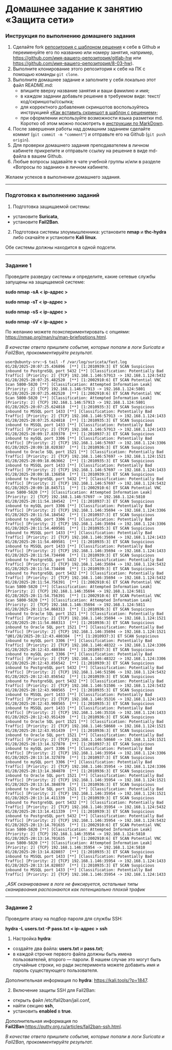 # Домашнее задание к занятию «Защита сети»

### Инструкция по выполнению домашнего задания

1. Сделайте fork [репозитория c шаблоном решения](https://github.com/netology-code/sys-pattern-homework) к себе в Github и переименуйте его по названию или номеру занятия, например, https://github.com/имя-вашего-репозитория/gitlab-hw или https://github.com/имя-вашего-репозитория/8-03-hw).
2. Выполните клонирование этого репозитория к себе на ПК с помощью команды `git clone`.
3. Выполните домашнее задание и заполните у себя локально этот файл README.md:
   - впишите вверху название занятия и ваши фамилию и имя;
   - в каждом задании добавьте решение в требуемом виде: текст/код/скриншоты/ссылка;
   - для корректного добавления скриншотов воспользуйтесь инструкцией [«Как вставить скриншот в шаблон с решением»](https://github.com/netology-code/sys-pattern-homework/blob/main/screen-instruction.md);
   - при оформлении используйте возможности языка разметки md. Коротко об этом можно посмотреть в [инструкции по MarkDown](https://github.com/netology-code/sys-pattern-homework/blob/main/md-instruction.md).
4. После завершения работы над домашним заданием сделайте коммит (`git commit -m "comment"`) и отправьте его на Github (`git push origin`).
5. Для проверки домашнего задания преподавателем в личном кабинете прикрепите и отправьте ссылку на решение в виде md-файла в вашем Github.
6. Любые вопросы задавайте в чате учебной группы и/или в разделе «Вопросы по заданию» в личном кабинете.

Желаем успехов в выполнении домашнего задания.

------

### Подготовка к выполнению заданий

1. Подготовка защищаемой системы:

- установите **Suricata**,
- установите **Fail2Ban**.

2. Подготовка системы злоумышленника: установите **nmap** и **thc-hydra** либо скачайте и установите **Kali linux**.

Обе системы должны находится в одной подсети.

------

### Задание 1

Проведите разведку системы и определите, какие сетевые службы запущены на защищаемой системе:

**sudo nmap -sA < ip-адрес >**

**sudo nmap -sT < ip-адрес >**

**sudo nmap -sS < ip-адрес >**

**sudo nmap -sV < ip-адрес >**

По желанию можете поэкспериментировать с опциями: https://nmap.org/man/ru/man-briefoptions.html.


*В качестве ответа пришлите события, которые попали в логи Suricata и Fail2Ban, прокомментируйте результат.*

```
user@ubunty-srv:~$ tail -f /var/log/suricata/fast.log
01/28/2025-20:07:25.436896  [**] [1:2010939:3] ET SCAN Suspicious inbound to PostgreSQL port 5432 [**] [Classification: Potentially Bad Traffic] [Priority: 2] {TCP} 192.168.1.146:57913 -> 192.168.1.124:5432
01/28/2025-20:07:25.482520  [**] [1:2002910:6] ET SCAN Potential VNC Scan 5800-5820 [**] [Classification: Attempted Information Leak] [Priority: 2] {TCP} 192.168.1.146:57913 -> 192.168.1.124:5801
01/28/2025-20:07:25.482520  [**] [1:2002910:6] ET SCAN Potential VNC Scan 5800-5820 [**] [Classification: Attempted Information Leak] [Priority: 2] {TCP} 192.168.1.146:57913 -> 192.168.1.124:5801
01/28/2025-20:07:25.624818  [**] [1:2010935:3] ET SCAN Suspicious inbound to MSSQL port 1433 [**] [Classification: Potentially Bad Traffic] [Priority: 2] {TCP} 192.168.1.146:57913 -> 192.168.1.124:1433
01/28/2025-20:07:25.624818  [**] [1:2010935:3] ET SCAN Suspicious inbound to MSSQL port 1433 [**] [Classification: Potentially Bad Traffic] [Priority: 2] {TCP} 192.168.1.146:57913 -> 192.168.1.124:1433
01/28/2025-20:09:17.839370  [**] [1:2010937:3] ET SCAN Suspicious inbound to mySQL port 3306 [**] [Classification: Potentially Bad Traffic] [Priority: 2] {TCP} 192.168.1.146:57697 -> 192.168.1.124:3306
01/28/2025-20:09:18.020387  [**] [1:2010936:3] ET SCAN Suspicious inbound to Oracle SQL port 1521 [**] [Classification: Potentially Bad Traffic] [Priority: 2] {TCP} 192.168.1.146:57697 -> 192.168.1.124:1521
01/28/2025-20:09:18.063662  [**] [1:2010935:3] ET SCAN Suspicious inbound to MSSQL port 1433 [**] [Classification: Potentially Bad Traffic] [Priority: 2] {TCP} 192.168.1.146:57697 -> 192.168.1.124:1433
01/28/2025-20:09:18.136858  [**] [1:2010939:3] ET SCAN Suspicious inbound to PostgreSQL port 5432 [**] [Classification: Potentially Bad Traffic] [Priority: 2] {TCP} 192.168.1.146:57697 -> 192.168.1.124:5432
01/28/2025-20:09:18.845711  [**] [1:2002910:6] ET SCAN Potential VNC Scan 5800-5820 [**] [Classification: Attempted Information Leak] [Priority: 2] {TCP} 192.168.1.146:57697 -> 192.168.1.124:5810
01/28/2025-20:11:54.184542  [**] [1:2010937:3] ET SCAN Suspicious inbound to mySQL port 3306 [**] [Classification: Potentially Bad Traffic] [Priority: 2] {TCP} 192.168.1.146:35694 -> 192.168.1.124:3306
01/28/2025-20:11:54.184542  [**] [1:2010937:3] ET SCAN Suspicious inbound to mySQL port 3306 [**] [Classification: Potentially Bad Traffic] [Priority: 2] {TCP} 192.168.1.146:35694 -> 192.168.1.124:3306
01/28/2025-20:11:54.409581  [**] [1:2010935:3] ET SCAN Suspicious inbound to MSSQL port 1433 [**] [Classification: Potentially Bad Traffic] [Priority: 2] {TCP} 192.168.1.146:35694 -> 192.168.1.124:1433
01/28/2025-20:11:54.409581  [**] [1:2010935:3] ET SCAN Suspicious inbound to MSSQL port 1433 [**] [Classification: Potentially Bad Traffic] [Priority: 2] {TCP} 192.168.1.146:35694 -> 192.168.1.124:1433
01/28/2025-20:11:54.734498  [**] [1:2010939:3] ET SCAN Suspicious inbound to PostgreSQL port 5432 [**] [Classification: Potentially Bad Traffic] [Priority: 2] {TCP} 192.168.1.146:35694 -> 192.168.1.124:5432
01/28/2025-20:11:54.734498  [**] [1:2010939:3] ET SCAN Suspicious inbound to PostgreSQL port 5432 [**] [Classification: Potentially Bad Traffic] [Priority: 2] {TCP} 192.168.1.146:35694 -> 192.168.1.124:5432
01/28/2025-20:11:54.756391  [**] [1:2002910:6] ET SCAN Potential VNC Scan 5800-5820 [**] [Classification: Attempted Information Leak] [Priority: 2] {TCP} 192.168.1.146:35694 -> 192.168.1.124:5811
01/28/2025-20:11:54.756391  [**] [1:2002910:6] ET SCAN Potential VNC Scan 5800-5820 [**] [Classification: Attempted Information Leak] [Priority: 2] {TCP} 192.168.1.146:35694 -> 192.168.1.124:5811
01/28/2025-20:11:54.868313  [**] [1:2010936:3] ET SCAN Suspicious inbound to Oracle SQL port 1521 [**] [Classification: Potentially Bad Traffic] [Priority: 2] {TCP} 192.168.1.146:35694 -> 192.168.1.124:1521
01/28/2025-20:11:54.868313  [**] [1:2010936:3] ET SCAN Suspicious inbound to Oracle SQL port 1521 [**] [Classification: Potentially Bad Traffic] [Priority: 2] {TCP} 192.168.1.146:35694 -> 192.168.1.124:1521
^@01/28/2025-20:12:43.480384  [**] [1:2010937:3] ET SCAN Suspicious inbound to mySQL port 3306 [**] [Classification: Potentially Bad Traffic] [Priority: 2] {TCP} 192.168.1.146:48322 -> 192.168.1.124:3306
01/28/2025-20:12:43.480384  [**] [1:2010937:3] ET SCAN Suspicious inbound to mySQL port 3306 [**] [Classification: Potentially Bad Traffic] [Priority: 2] {TCP} 192.168.1.146:48322 -> 192.168.1.124:3306
01/28/2025-20:12:43.856542  [**] [1:2010939:3] ET SCAN Suspicious inbound to PostgreSQL port 5432 [**] [Classification: Potentially Bad Traffic] [Priority: 2] {TCP} 192.168.1.146:51506 -> 192.168.1.124:5432
01/28/2025-20:12:43.856542  [**] [1:2010939:3] ET SCAN Suspicious inbound to PostgreSQL port 5432 [**] [Classification: Potentially Bad Traffic] [Priority: 2] {TCP} 192.168.1.146:51506 -> 192.168.1.124:5432
01/28/2025-20:12:43.908565  [**] [1:2010935:3] ET SCAN Suspicious inbound to MSSQL port 1433 [**] [Classification: Potentially Bad Traffic] [Priority: 2] {TCP} 192.168.1.146:35316 -> 192.168.1.124:1433
01/28/2025-20:12:43.908565  [**] [1:2010935:3] ET SCAN Suspicious inbound to MSSQL port 1433 [**] [Classification: Potentially Bad Traffic] [Priority: 2] {TCP} 192.168.1.146:35316 -> 192.168.1.124:1433
01/28/2025-20:12:43.951439  [**] [1:2010936:3] ET SCAN Suspicious inbound to Oracle SQL port 1521 [**] [Classification: Potentially Bad Traffic] [Priority: 2] {TCP} 192.168.1.146:58660 -> 192.168.1.124:1521
01/28/2025-20:12:43.951439  [**] [1:2010936:3] ET SCAN Suspicious inbound to Oracle SQL port 1521 [**] [Classification: Potentially Bad Traffic] [Priority: 2] {TCP} 192.168.1.146:58660 -> 192.168.1.124:1521
01/28/2025-20:13:14.327870  [**] [1:2010937:3] ET SCAN Suspicious inbound to mySQL port 3306 [**] [Classification: Potentially Bad Traffic] [Priority: 2] {TCP} 192.168.1.146:35954 -> 192.168.1.124:3306
01/28/2025-20:13:14.327870  [**] [1:2010937:3] ET SCAN Suspicious inbound to mySQL port 3306 [**] [Classification: Potentially Bad Traffic] [Priority: 2] {TCP} 192.168.1.146:35954 -> 192.168.1.124:3306
01/28/2025-20:13:14.384870  [**] [1:2010936:3] ET SCAN Suspicious inbound to Oracle SQL port 1521 [**] [Classification: Potentially Bad Traffic] [Priority: 2] {TCP} 192.168.1.146:35954 -> 192.168.1.124:1521
01/28/2025-20:13:14.384870  [**] [1:2010936:3] ET SCAN Suspicious inbound to Oracle SQL port 1521 [**] [Classification: Potentially Bad Traffic] [Priority: 2] {TCP} 192.168.1.146:35954 -> 192.168.1.124:1521
01/28/2025-20:13:14.411339  [**] [1:2010939:3] ET SCAN Suspicious inbound to PostgreSQL port 5432 [**] [Classification: Potentially Bad Traffic] [Priority: 2] {TCP} 192.168.1.146:35954 -> 192.168.1.124:5432
01/28/2025-20:13:14.411339  [**] [1:2010939:3] ET SCAN Suspicious inbound to PostgreSQL port 5432 [**] [Classification: Potentially Bad Traffic] [Priority: 2] {TCP} 192.168.1.146:35954 -> 192.168.1.124:5432
01/28/2025-20:13:14.701635  [**] [1:2002910:6] ET SCAN Potential VNC Scan 5800-5820 [**] [Classification: Attempted Information Leak] [Priority: 2] {TCP} 192.168.1.146:35954 -> 192.168.1.124:5810
01/28/2025-20:13:14.701635  [**] [1:2002910:6] ET SCAN Potential VNC Scan 5800-5820 [**] [Classification: Attempted Information Leak] [Priority: 2] {TCP} 192.168.1.146:35954 -> 192.168.1.124:5810
01/28/2025-20:13:14.828037  [**] [1:2010935:3] ET SCAN Suspicious inbound to MSSQL port 1433 [**] [Classification: Potentially Bad Traffic] [Priority: 2] {TCP} 192.168.1.146:35954 -> 192.168.1.124:1433
01/28/2025-20:13:14.828037  [**] [1:2010935:3] ET SCAN Suspicious inbound to MSSQL port 1433 [**] [Classification: Potentially Bad Traffic] [Priority: 2] {TCP} 192.168.1.146:35954 -> 192.168.1.124:1433
```

__ASK сканирование в логе не фиксируется, остальные типы сканирвоания распознаются как потенциально плохой трафик_


------

### Задание 2

Проведите атаку на подбор пароля для службы SSH:

**hydra -L users.txt -P pass.txt < ip-адрес > ssh**

1. Настройка **hydra**: 
 
 - создайте два файла: **users.txt** и **pass.txt**;
 - в каждой строчке первого файла должны быть имена пользователей, второго — пароли. В нашем случае это могут быть случайные строки, но ради эксперимента можете добавить имя и пароль существующего пользователя.

Дополнительная информация по **hydra**: https://kali.tools/?p=1847.

2. Включение защиты SSH для Fail2Ban:

-  открыть файл /etc/fail2ban/jail.conf,
-  найти секцию **ssh**,
-  установить **enabled**  в **true**.

Дополнительная информация по **Fail2Ban**:https://putty.org.ru/articles/fail2ban-ssh.html.



*В качестве ответа пришлите события, которые попали в логи Suricata и Fail2Ban, прокомментируйте результат.*
